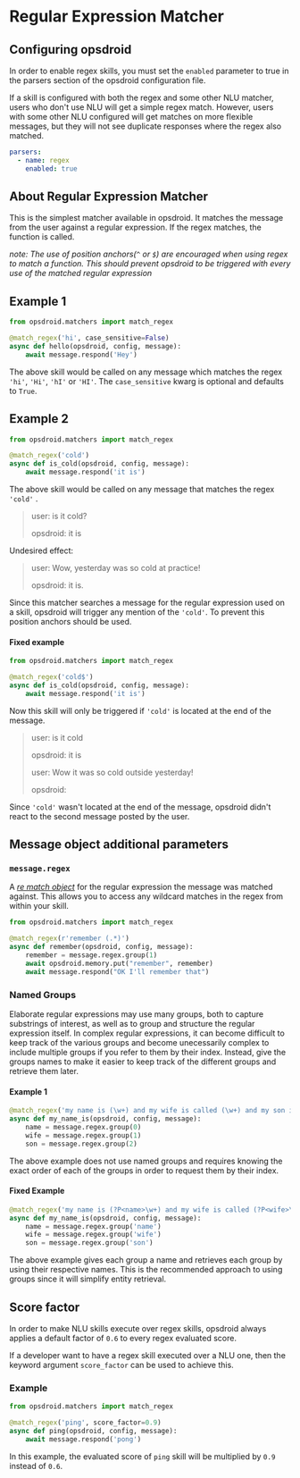 # Regular Expression Matcher

## Configuring opsdroid

In order to enable regex skills, you must set the `enabled` parameter to true in the parsers section of the opsdroid configuration file.

If a skill is configured with both the regex and some other NLU matcher, users who don't use NLU will get a simple regex match. However, users with some other NLU configured will get matches on more flexible messages, but they will not see duplicate responses where the regex also matched.

```yaml
parsers:
  - name: regex
    enabled: true
```

## About Regular Expression Matcher 

This is the simplest matcher available in opsdroid. It matches the message from the user against a regular expression. If the regex matches, the function is called.

_note: The use of position anchors(`^` or `$`) are encouraged when using regex to match a function. This should prevent opsdroid to be triggered with every use of the matched regular expression_

## Example 1

```python
from opsdroid.matchers import match_regex

@match_regex('hi', case_sensitive=False)
async def hello(opsdroid, config, message):
    await message.respond('Hey')
```

The above skill would be called on any message which matches the regex `'hi'`, `'Hi'`, `'hI'` or `'HI'`. The `case_sensitive` kwarg is optional and defaults to `True`. 

## Example 2

```python
from opsdroid.matchers import match_regex

@match_regex('cold')
async def is_cold(opsdroid, config, message):
    await message.respond('it is')
```

The above skill would be called on any message that matches the regex `'cold'` . 

> user: is it cold?
>
> opsdroid: it is

Undesired effect: 

> user:  Wow, yesterday was so cold at practice!
>
> opsdroid: it is.

Since this matcher searches a message for the regular expression used on a skill, opsdroid will trigger any mention of the `'cold'`. To prevent this position anchors should be used.

#### Fixed example

```python
from opsdroid.matchers import match_regex

@match_regex('cold$')
async def is_cold(opsdroid, config, message):
    await message.respond('it is')
```

Now this skill will only be triggered if `'cold'` is located at the end of the message.

> user: is it cold
>
> opsdroid: it is
>
> user: Wow it was so cold outside yesterday!
>
> opsdroid: 

Since `'cold'` wasn't located at the end of the message, opsdroid didn't react to the second message posted by the user.

## Message object additional parameters

### `message.regex`

A _[re match object](https://docs.python.org/3/library/re.html#re.MatchObject)_ for the regular expression the message was matched against. This allows you to access any wildcard matches in the regex from within your skill.

```python
from opsdroid.matchers import match_regex

@match_regex(r'remember (.*)')
async def remember(opsdroid, config, message):
    remember = message.regex.group(1)
    await opsdroid.memory.put("remember", remember)
    await message.respond("OK I'll remember that")
```

### Named Groups

Elaborate regular expressions may use many groups, both to capture substrings of interest, as well as to group and structure the regular expression itself. In complex regular expressions, it can become difficult to keep track of the various groups and become unecessarily complex to include multiple groups if you refer to them by their index.  Instead, give the groups names to make it easier to keep track of the different groups and retrieve them later. 

#### Example 1

```python
@match_regex('my name is (\w+) and my wife is called (\w+) and my son is called (\w+)')
async def my_name_is(opsdroid, config, message):
    name = message.regex.group(0)
    wife = message.regex.group(1)
    son = message.regex.group(2)
```

The above example does not use named groups and requires knowing the exact order of each of the groups in order to request them by their index.

#### Fixed Example 

```python
@match_regex('my name is (?P<name>\w+) and my wife is called (?P<wife>\w+) and my son is called (?P<son>\w+)')
async def my_name_is(opsdroid, config, message):
    name = message.regex.group('name')
    wife = message.regex.group('wife')
    son = message.regex.group('son')
```

The above example gives each group a name and retrieves each group by using their respective names.  This is the recommended approach to using groups since it will simplify entity retrieval.

## Score factor

In order to make NLU skills execute over regex skills, opsdroid always applies a default factor of `0.6` to every regex evaluated score.

If a developer want to have a regex skill executed over a NLU one, then the keyword argument `score_factor` can be used to achieve this.


### Example 

```python
from opsdroid.matchers import match_regex

@match_regex('ping', score_factor=0.9)
async def ping(opsdroid, config, message):
    await message.respond('pong')
```

In this example, the evaluated score of `ping` skill will be multiplied by `0.9` instead of `0.6`.
